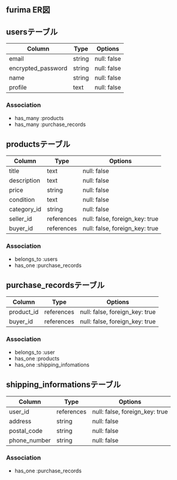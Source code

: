 ## furima ER図

## usersテーブル

| Column             | Type   | Options     |
| ------------------ | ------ | ----------- |
| email              | string | null: false |
| encrypted_password | string | null: false |
| name               | string | null: false |
| profile            | text   | null: false |

### Association
- has_many :products
- has_many :purchase_records

## productsテーブル


| Column      | Type       | Options                        |
| ----------  | ---------- | ------------------------------ |
| title       | text       | null: false                    |
| description | text       | null: false                    |
| price       | string     | null: false                    |
| condition   | text       | null: false                    |
| category_id | string     | null: false                    |
| seller_id   | references | null: false, foreign_key: true |
| buyer_id    | references | null: false, foreign_key: true |
### Association
- belongs_to :users
- has_one :purchase_records

## purchase_recordsテーブル

| Column     | Type       | Options                        |
| ---------- | ---------- | ------------------------------ |
| product_id | references | null: false, foreign_key: true |
| buyer_id   | references | null: false, foreign_key: true |

### Association
- belongs_to :user
- has_one :products
- has_one :shipping_infomations

## shipping_informationsテーブル

| Column       | Type       | Options                        |
| ------------ | ---------- | ------------------------------ |
| user_id      | references | null: false, foreign_key: true |
| address      | string     | null: false                    |
| postal_code  | string     | null: false                    |
| phone_number | string     | null: false                    |

### Association
- has_one :purchase_records